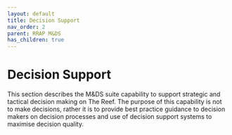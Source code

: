 ```yaml
---
layout: default
title: Decision Support
nav_order: 2
parent: RRAP M&DS
has_children: true
---
```


# Decision Support 
This section describes the M&DS suite capability to support strategic and tactical decision making on The Reef. The purpose of this capability is not to make decisions, rather it is to provide best practice guidance to decision makers on decision processes and use of decision support systems to maximise decision quality.


 